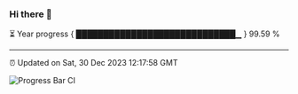 ### Hi there 👋

⏳ Year progress { █████████████████████████████▁ } 99.59 %

---

⏰ Updated on Sat, 30 Dec 2023 12:17:58 GMT

![Progress Bar CI](https://github.com/liununu/liununu/workflows/Progress%20Bar%20CI/badge.svg)
